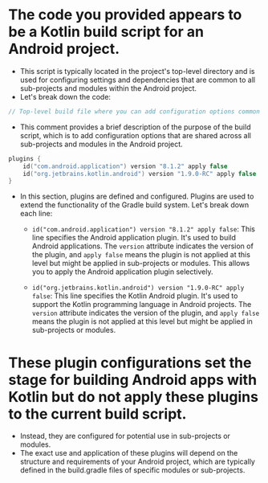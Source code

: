 # The code you provided appears to be a Kotlin build script for an Android project. 
- This script is typically located in the project's top-level directory and is used for configuring settings and dependencies that are common to all sub-projects and modules within the Android project. 
- Let's break down the code:

```kotlin
// Top-level build file where you can add configuration options common to all sub-projects/modules.
```

- This comment provides a brief description of the purpose of the build script, which is to add configuration options that are shared across all sub-projects and modules in the Android project.

```kotlin
plugins {
    id("com.android.application") version "8.1.2" apply false
    id("org.jetbrains.kotlin.android") version "1.9.0-RC" apply false
}
```

- In this section, plugins are defined and configured. Plugins are used to extend the functionality of the Gradle build system. Let's break down each line:

    - `id("com.android.application") version "8.1.2" apply false`: This line specifies the Android application plugin. It's used to build Android applications. The `version` attribute indicates the version of the plugin, and `apply false` means the plugin is not applied at this level but might be applied in sub-projects or modules. This allows you to apply the Android application plugin selectively.

    - `id("org.jetbrains.kotlin.android") version "1.9.0-RC" apply false`: This line specifies the Kotlin Android plugin. It's used to support the Kotlin programming language in Android projects. The `version` attribute indicates the version of the plugin, and `apply false` means the plugin is not applied at this level but might be applied in sub-projects or modules.

# These plugin configurations set the stage for building Android apps with Kotlin but do not apply these plugins to the current build script. 
- Instead, they are configured for potential use in sub-projects or modules. 
- The exact use and application of these plugins will depend on the structure and requirements of your Android project, which are typically defined in the build.gradle files of specific modules or sub-projects.